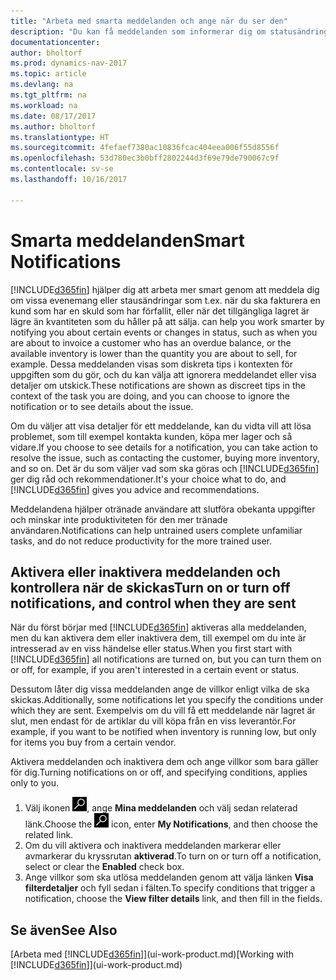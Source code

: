 ```yaml
---
title: "Arbeta med smarta meddelanden och ange när du ser den"
description: "Du kan få meddelanden som informerar dig om statusändringar eller händelser, till exempel en skuld eller låg lagernivå."
documentationcenter: 
author: bholtorf
ms.prod: dynamics-nav-2017
ms.topic: article
ms.devlang: na
ms.tgt_pltfrm: na
ms.workload: na
ms.date: 08/17/2017
ms.author: bholtorf
ms.translationtype: HT
ms.sourcegitcommit: 4fefaef7380ac10836fcac404eea006f55d8556f
ms.openlocfilehash: 53d780ec3b0bff2802244d3f69e79de790067c9f
ms.contentlocale: sv-se
ms.lasthandoff: 10/16/2017

---
```

# <a name="smart-notifications"></a><span data-ttu-id="2527c-103">Smarta meddelanden</span><span class="sxs-lookup"><span data-stu-id="2527c-103">Smart Notifications</span></span>
[!INCLUDE[d365fin](includes/d365fin_md.md)]<span data-ttu-id="2527c-104"> hjälper dig att arbeta mer smart genom att meddela dig om vissa evenemang eller stausändringar som t.ex. när du ska fakturera en kund som har en skuld som har förfallit, eller när det tillgängliga lagret är lägre än kvantiteten som du håller på att sälja.</span><span class="sxs-lookup"><span data-stu-id="2527c-104"> can help you work smarter by notifying you about certain events or changes in status, such as when you are about to invoice a customer who has an overdue balance, or the available inventory is lower than the quantity you are about to sell, for example.</span></span> <span data-ttu-id="2527c-105">Dessa meddelanden visas som diskreta tips i kontexten för uppgiften som du gör, och du kan välja att ignorera meddelandet eller visa detaljer om utskick.</span><span class="sxs-lookup"><span data-stu-id="2527c-105">These notifications are shown as discreet tips in the context of the task you are doing, and you can choose to ignore the notification or to see details about the issue.</span></span>  

<span data-ttu-id="2527c-106">Om du väljer att visa detaljer för ett meddelande, kan du vidta vill att lösa problemet, som till exempel kontakta kunden, köpa mer lager och så vidare.</span><span class="sxs-lookup"><span data-stu-id="2527c-106">If you choose to see details for a notification, you can take action to resolve the issue, such as contacting the customer, buying more inventory, and so on.</span></span> <span data-ttu-id="2527c-107">Det är du som väljer vad som ska göras och [!INCLUDE[d365fin](includes/d365fin_md.md)] ger dig råd och rekommendationer.</span><span class="sxs-lookup"><span data-stu-id="2527c-107">It's your choice what to do, and [!INCLUDE[d365fin](includes/d365fin_md.md)] gives you advice and recommendations.</span></span>  

<span data-ttu-id="2527c-108">Meddelandena hjälper otränade användare att slutföra obekanta uppgifter och minskar inte produktiviteten för den mer tränade användaren.</span><span class="sxs-lookup"><span data-stu-id="2527c-108">Notifications can help untrained users complete unfamiliar tasks, and do not reduce productivity for the more trained user.</span></span>  

## <a name="turn-on-or-turn-off-notifications-and-control-when-they-are-sent"></a><span data-ttu-id="2527c-109">Aktivera eller inaktivera meddelanden och kontrollera när de skickas</span><span class="sxs-lookup"><span data-stu-id="2527c-109">Turn on or turn off notifications, and control when they are sent</span></span>
<span data-ttu-id="2527c-110">När du först börjar med [!INCLUDE[d365fin](includes/d365fin_md.md)] aktiveras alla meddelanden, men du kan aktivera dem eller inaktivera dem, till exempel om du inte är intresserad av en viss händelse eller status.</span><span class="sxs-lookup"><span data-stu-id="2527c-110">When you first start with [!INCLUDE[d365fin](includes/d365fin_md.md)] all notifications are turned on, but you can turn them on or off, for example, if you aren't interested in a certain event or status.</span></span>  
  
<span data-ttu-id="2527c-111">Dessutom låter dig vissa meddelanden ange de villkor enligt vilka de ska skickas.</span><span class="sxs-lookup"><span data-stu-id="2527c-111">Additionally, some notifications let you specify the conditions under which they are sent.</span></span> <span data-ttu-id="2527c-112">Exempelvis om du vill få ett meddelande när lagret är slut, men endast för de artiklar du vill köpa från en viss leverantör.</span><span class="sxs-lookup"><span data-stu-id="2527c-112">For example, if you want to be notified when inventory is running low, but only for items you buy from a certain vendor.</span></span>  
  
<span data-ttu-id="2527c-113">Aktivera meddelanden och inaktivera dem och ange villkor som bara gäller för dig.</span><span class="sxs-lookup"><span data-stu-id="2527c-113">Turning notifications on or off, and specifying conditions, applies only to you.</span></span>  

1. <span data-ttu-id="2527c-114">Välj ikonen ![Söka efter sida eller rapport](media/ui-search/search_small.png "ikonen Söka efter sida eller rapport"), ange **Mina meddelanden** och välj sedan relaterad länk.</span><span class="sxs-lookup"><span data-stu-id="2527c-114">Choose the ![Search for Page or Report](media/ui-search/search_small.png "Search for Page or Report icon") icon, enter **My Notifications**, and then choose the related link.</span></span>
2. <span data-ttu-id="2527c-115">Om du vill aktivera och inaktivera meddelanden markerar eller avmarkerar du kryssrutan **aktiverad**.</span><span class="sxs-lookup"><span data-stu-id="2527c-115">To turn on or turn off a notification, select or clear the **Enabled** check box.</span></span>
3. <span data-ttu-id="2527c-116">Ange villkor som ska utlösa meddelanden genom att välja länken **Visa filterdetaljer** och fyll sedan i fälten.</span><span class="sxs-lookup"><span data-stu-id="2527c-116">To specify conditions that trigger a notification, choose the **View filter details** link, and then fill in the fields.</span></span>  

## <a name="see-also"></a><span data-ttu-id="2527c-117">Se även</span><span class="sxs-lookup"><span data-stu-id="2527c-117">See Also</span></span>
<span data-ttu-id="2527c-118">[Arbeta med [!INCLUDE[d365fin](includes/d365fin_md.md)]](ui-work-product.md)</span><span class="sxs-lookup"><span data-stu-id="2527c-118">[Working with [!INCLUDE[d365fin](includes/d365fin_md.md)]](ui-work-product.md)</span></span>

